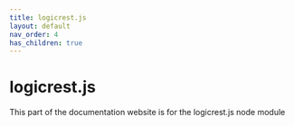 ```yaml
---
title: logicrest.js
layout: default
nav_order: 4
has_children: true
---
```


# logicrest.js
This part of the documentation website is for the logicrest.js node module
